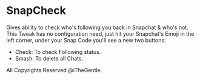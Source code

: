# SnapCheck
Gives ability to check who's following you back in Snapchat & who's not. This Tweak has no configuration need, just hit your Snapchat's Emoji in the left corner, under your Snap Code you'll see a new two buttons:
- Check: To check Following status.
- Smash: To delete all Chats.

All Copyrights Reserved @iTheGentle.
